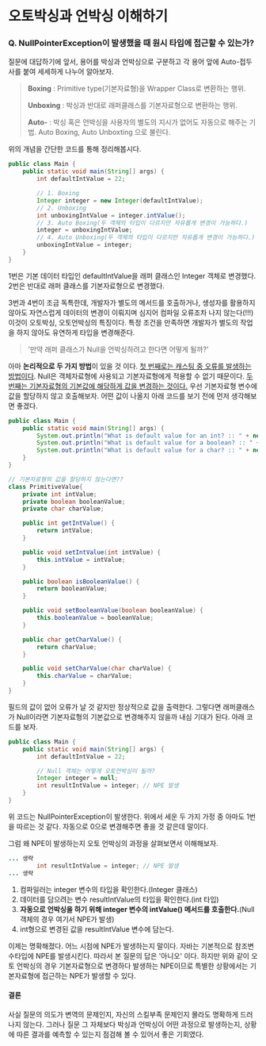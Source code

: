 # 오토박싱과 언박싱 이해하기

### Q. NullPointerException이 발생했을 때 원시 타입에 접근할 수 있는가?

질문에 대답하기에 앞서, 용어를 박싱과 언박싱으로 구분하고 각 용어 앞에 Auto-접두사를 붙여 세세하게 나누어 알아보자.  

> **Boxing** : Primitive type(기본자료형)을 Wrapper Class로 변환하는 행위.
>
> **Unboxing** : 박싱과 반대로 래퍼클래스를 기본자료형으로 변환하는 행위.
>
> **Auto-** : 박싱 혹은 언박싱을 사용자의 별도의 지시가 없어도 자동으로 해주는 기법. Auto Boxing, Auto Unboxting 으로 불린다.

위의 개념을 간단한 코드를 통해 정리해봅시다.

```java
public class Main {
    public static void main(String[] args) {
        int defaultIntValue = 22;

        // 1. Boxing
        Integer integer = new Integer(defaultIntValue);
        // 2. Unboxing
        int unboxingIntValue = integer.intValue();
        // 3. Auto Boxing(두 객체의 타입이 다르지만 자유롭게 변경이 가능하다.)
        integer = unboxingIntValue;
        // 4. Auto Unboxing(두 객체의 타입이 다르지만 자유롭게 변경이 가능하다.)
        unboxingIntValue = integer;
    }
}
```

1번은 기본 데이터 타입인 defaultIntValue을 래퍼 클래스인 Integer 객체로 변경했다. 2번은 반대로 래퍼 클래스를 기본자료형으로 변경했다.

3번과 4번이 조금 독특한데, 개발자가 별도의 메서드를 호출하거나, 생성자를 활용하지 않아도 자연스럽게 데이터의 변경이 이뤄지며 심지어 컴파일 오류조차 나지 않는다(!!!) 이것이 오토박싱, 오토언박싱의 특징이다. 특정 조건을 만족하면 개발자가 별도의 작업을 하지 않아도 유연하게 타입을 변경해준다.

>'만약 래퍼 클래스가 Null을 언박싱하려고 한다면 어떻게 될까?'

아마 **논리적으로 두 가지 방법**이 있을 것 이다. <u>첫 번째로는 캐스팅 중 오류를 발생하는 방법이다</u>. Null은 객체자료형에 사용되고 기본자료형에게 적용할 수 없기 때문이다. <u>두 번째는 기본자료형의 기본값에 해당하게 값을 변경하는 것이다.</u> 우선 기본자료형 변수에 값을 할당하지 않고 호출해보자. 어떤 값이 나올지 아래 코드를 보기 전에 먼저 생각해보면 좋겠다.

```java
public class Main {
    public static void main(String[] args) {
        System.out.println("What is default value for an int? :: " + new PrimitiveValue().getIntValue()); // 0
        System.out.println("What is default value for a boolean? :: " + new PrimitiveValue().isBooleanValue()); // false
        System.out.println("What is default value for a char? :: " + new PrimitiveValue().getCharValue()); // []
    }
}

// 기본자료형의 값을 할당하지 않는다면??
class PrimitiveValue{
    private int intValue;
    private boolean booleanValue;
    private char charValue;

    public int getIntValue() {
        return intValue;
    }

    public void setIntValue(int intValue) {
        this.intValue = intValue;
    }

    public boolean isBooleanValue() {
        return booleanValue;
    }

    public void setBooleanValue(boolean booleanValue) {
        this.booleanValue = booleanValue;
    }

    public char getCharValue() {
        return charValue;
    }

    public void setCharValue(char charValue) {
        this.charValue = charValue;
    }
}
```
필드의 값이 없어 오류가 날 것 같지만 정상적으로 값을 출력한다. 그렇다면 래퍼클래스가 Null이라면 기본자료형의 기본값으로 변경해주지 않을까 내심 기대가 된다. 아래 코드를 보자.

```java
public class Main {
    public static void main(String[] args) {
        int defaultIntValue = 22;

        // Null 객체는 어떻게 오토언박싱이 될까?
        Integer integer = null;
        int resultIntValue = integer; // NPE 발생
    }
}
```

위 코드는 NullPointerException이 발생한다. 위에서 세운 두 가지 가정 중 아마도 1번을 따르는 것 같다. 자동으로 0으로 변경해주면 좋을 것 같은데 말이다.

그럼 왜 NPE이 발생하는지 오토 언박싱의 과정을 살펴보면서 이해해보자.

```java
... 생략
        int resultIntValue = integer; // NPE 발생 
... 생략
```

1. 컴파일러는 integer 변수의 타입을 확인한다.(Integer 클래스)
2. 데이터를 담으려는 변수 resultIntValue의 타입을 확인한다.(int 타입)
3. **자동으로 언박싱을 하기 위해 integer 변수의 intValue() 메서드를 호출한다.**(Null 객체의 경우 여기서 NPE가 발생)
4. int형으로 변경된 값을 resultIntValue 변수에 담는다.

이제는 명확해졌다. 어느 시점에 NPE가 발생하는지 말이다. 자바는 기본적으로 참조변수타입에 NPE를 발생시킨다. 따라서 본 질문의 답은 '아니오' 이다. 하지만 위와 같이 오토 언박싱의 경우 기본자료형으로 변경하다 발생하는 NPE이므로 특별한 상황에서는 기본자료형에 접근하는 NPE가 발생할 수 있다.

#### 결론

사실 질문의 의도가 변역의 문제인지, 자신의 스킬부족 문제인지 몰라도 명확하게 드러나지 않는다. 그러나 질문 그 자체보다 박싱과 언박싱이 어떤 과정으로 발생하는지, 상황에 따른 결과를 예측할 수 있는지 점검해 볼 수 있어서 좋은 기회였다. 